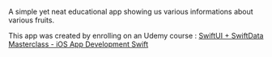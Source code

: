A simple yet neat educational app showing us various informations about various fruits.

This app was created by enrolling on an Udemy course : [SwiftUI + SwiftData Masterclass - iOS App Development Swift](https://www.udemy.com/course/swiftui-masterclass-course-ios-development-with-swift)
